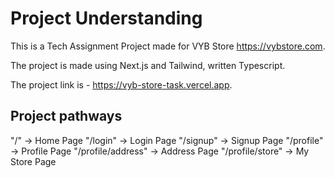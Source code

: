 Project Understanding
=======

This is a Tech Assignment Project made for VYB Store https://vybstore.com.

The project is made using Next.js and Tailwind, written Typescript.

The project link is - https://vyb-store-task.vercel.app.

## Project pathways

"/" -> Home Page
"/login" -> Login Page
"/signup" -> Signup Page
"/profile" -> Profile Page
"/profile/address" -> Address Page
"/profile/store" -> My Store Page